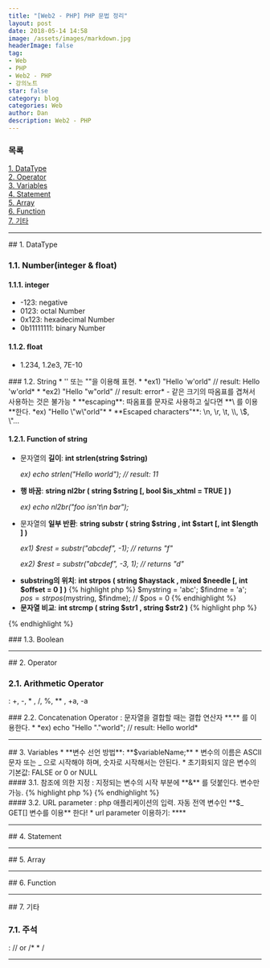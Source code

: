 ```yaml
---
title: "[Web2 - PHP] PHP 문법 정리"
layout: post
date: 2018-05-14 14:58
image: /assets/images/markdown.jpg
headerImage: false
tag:
- Web
- PHP
- Web2 - PHP
- 강의노트
star: false
category: blog
categories: Web
author: Dan
description: Web2 - PHP
---
```

### 목록
<a href="#one">1. DataType</a><br>
<a href="#two">2. Operator</a><br>
<a href="#three">3. Variables</a><br>
<a href="#four">4. Statement</a><br>
<a href="#five">5. Array</a><br>
<a href="#six">6. Function</a><br>
<a href="#seven">7. 기타</a><br>

---
<div id="one"></div>
## 1. DataType

### 1.1. Number(integer & float)
#### 1.1.1. integer
* -123: negative
* 0123: octal Number
* 0x123: hexadecimal Number
* 0b11111111: binary Number

#### 1.1.2. float
* 1.234, 1.2e3, 7E-10

<div class="breaker"></div>
### 1.2. String
* '' 또는 ""을 이용해 표현.
* *ex1) "Hello 'w'orld" // result: Hello 'w'orld*
* *ex2) "Hello "w"orld" // result: error* - 같은 크기의 따옴표를 겹쳐서 사용하는 것은 불가능
* **escaping**: 따옴표를 문자로 사용하고 싶다면 <span class="evidence-purple">**\ 를 이용**</span>한다. *ex) "Hello \"w\"orld"*
* **Escaped characters"**: \n, \r, \t, \\, \$, \"...

#### 1.2.1. Function of string
* 문자열의 **길이**: <span class="evidence-purple">**int strlen(string $string)**</span><p> *ex) echo strlen("Hello world"); // result: 11*</p>
* **행 바꿈**: <span class="evidence-purple">**string nl2br ( string $string [, bool $is_xhtml = TRUE ] )**</span> <p>*ex) echo nl2br("foo isn't\n bar");*</p>
* 문자열의 **일부 반환**: <span class="evidence-purple">**string substr ( string $string , int $start [, int $length ] )**</span><p>*ex1) $rest = substr("abcdef", -1); // returns "f"*</p><p>*ex2) $rest = substr("abcdef", -3, 1); // returns "d"*</p>
* **substring의 위치**: <span class="evidence-purple">**int strpos ( string $haystack , mixed $needle [, int $offset = 0 ] )**</span>
{% highlight php %}
$mystring = 'abc';
$findme   = 'a';
$pos = strpos($mystring, $findme); // $pos = 0
{% endhighlight %}
* **문자열 비교**: <span class="evidence-purple">**int strcmp ( string $str1 , string $str2 )**</span>
{% highlight php %}
<?php
$var1 = "Hello";
$var2 = "hello";
if (strcmp($var1, $var2) !== 0) {
    echo '$var1 is not equal to $var2 in a case sensitive string comparison';
}
?>
{% endhighlight %}

<div class="breaker"></div>
### 1.3. Boolean


---
<div id="two"></div>
## 2. Operator

### 2.1. Arithmetic Operator
: +, -, * , /, %, ** , +a, -a

<div class="breaker"></div>
### 2.2. Concatenation Operator
: 문자열을 결합할 때는 결합 연산자 **.** 를 이용한다.
* *ex)  echo "Hello "."world"; // result: Hello world*


---
<div id="three"></div>
## 3. Variables
* **변수 선언 방법**: <span class="evidence-purple">**$variableName;**</span>
* 변수의 이름은 ASCII 문자 또는 _ 으로 시작해야 하며, 숫자로 시작해서는 안된다.
* 초기화되지 않은 변수의 기본값: FALSE or 0 or NULL

<div class="breaker"></div>
#### 3.1. 참조에 의한 지정
: 지정되는 변수의 시작 부분에 **&** 를 덧붙인다. 변수만 가능.
{% highlight php %}
<?php
$foo = 'Bob';              // Assign the value 'Bob' to $foo
$bar = &$foo;              // Reference $foo via $bar.
$bar = "My name is $bar";  // Alter $bar...
echo $bar;
echo $foo;                 // $foo is altered too.
?>
{% endhighlight %}

<div class="breaker"></div>
#### 3.2. URL parameter
: php 애플리케이션의 입력. 자동 전역 변수인 **$_ GET[] 변수를 이용** 한다!
* url parameter 이용하기: <span class="evidence-purple">**<?php echo $_GET['variableName']; ?>**</span>


---
<div id="four"></div>
## 4. Statement


---
<div id="five"></div>
## 5. Array


---
<div id="six"></div>
## 6. Function


---
<div id="seven"></div>
## 7. 기타

### 7.1. 주석
: // or /* * /


---
